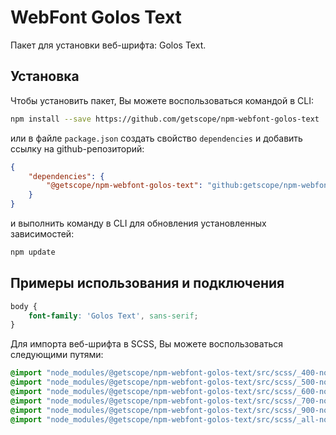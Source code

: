 # WebFont Golos Text

Пакет для установки веб-шрифта: Golos Text.

## Установка

Чтобы установить пакет, Вы можете воспользоваться командой в CLI:

```bash 
npm install --save https://github.com/getscope/npm-webfont-golos-text
```

или в файле `package.json` создать свойство `dependencies` и добавить ссылку на github-репозиторий:

```json 
{
    "dependencies": {
        "@getscope/npm-webfont-golos-text": "github:getscope/npm-webfont-golos-text"
    }
}
```

и выполнить команду в CLI для обновления установленных зависимостей:

```bash 
npm update
```

## Примеры использования и подключения

```css 
body {
    font-family: 'Golos Text', sans-serif;
}
```

Для импорта веб-шрифта в SCSS, Вы можете воспользоваться следующими путями:

```scss 
@import "node_modules/@getscope/npm-webfont-golos-text/src/scss/_400-normal.scss";
@import "node_modules/@getscope/npm-webfont-golos-text/src/scss/_500-normal.scss";
@import "node_modules/@getscope/npm-webfont-golos-text/src/scss/_600-normal.scss";
@import "node_modules/@getscope/npm-webfont-golos-text/src/scss/_700-normal.scss";
@import "node_modules/@getscope/npm-webfont-golos-text/src/scss/_900-normal.scss";
@import "node_modules/@getscope/npm-webfont-golos-text/src/scss/_all-normal.scss";
```
